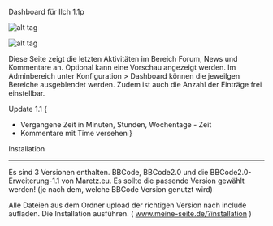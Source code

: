 Dashboard für Ilch 1.1p

![alt tag](http://www.ilch.de/include/images/usergallery/img_2581.jpg)

![alt tag](http://www.ilch.de/include/images/usergallery/img_2582.jpg)

Diese Seite zeigt die letzten Aktivitäten im Bereich Forum, News und Kommentare an.
Optional kann eine Vorschau angezeigt werden.
Im Adminbereich unter Konfiguration > Dashboard können die jeweilgen Bereiche ausgeblendet werden. Zudem ist auch die Anzahl der Einträge frei einstellbar.

Update 1.1 {
- Vergangene Zeit in Minuten, Stunden, Wochentage - Zeit
- Kommentare mit Time versehen
}

Installation
____________________________________

Es sind 3 Versionen enthalten. BBCode, BBCode2.0 und die BBCode2.0-Erweiterung-1.1 von Maretz.eu.
Es sollte die passende Version gewählt werden! (je nach dem, welche BBCode Version genutzt wird)

Alle Dateien aus dem Ordner upload der richtigen Version nach include aufladen.
Die Installation ausführen. ( www.meine-seite.de/?installation )
